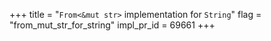 +++
title = "`From<&mut str>` implementation for `String`"
flag = "from_mut_str_for_string"
impl_pr_id = 69661
+++
